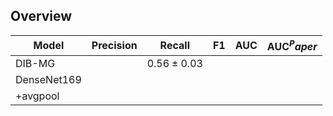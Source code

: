 ## Overview
| Model      |         Precision   | Recall  | F1        | AUC        | AUC$^Paper$ |
| ---------- | ------------------- | ------- | --------- | ---------  | ----------- |
| DIB-MG |  | $0.56 \pm 0.03$ | |
| DenseNet169 |  |  |  |
| +avgpool | |  | |
